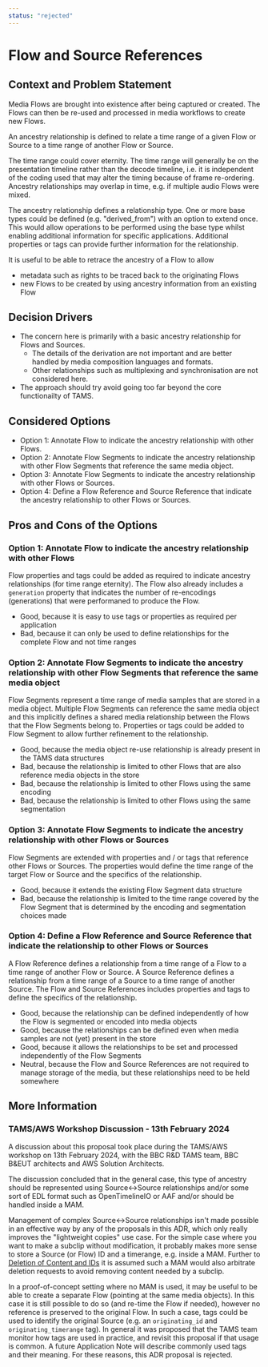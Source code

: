 ```yaml
---
status: "rejected"
---
```

# Flow and Source References

## Context and Problem Statement

Media Flows are brought into existence after being captured or created.
The Flows can then be re-used and processed in media workflows to create new Flows.

An ancestry relationship is defined to relate a time range of a given Flow or Source to a time range of another Flow or Source.

The time range could cover eternity.
The time range will generally be on the presentation timeline rather than the decode timeline, i.e. it is independent of the coding used that may alter the timing because of frame re-ordering.
Ancestry relationships may overlap in time, e.g. if multiple audio Flows were mixed.

The ancestry relationship defines a relationship type.
One or more base types could be defined (e.g. "derived_from") with an option to extend once.
This would allow operations to be performed using the base type whilst enabling additional information for specific applications.
Additional properties or tags can provide further information for the relationship.

It is useful to be able to retrace the ancestry of a Flow to allow

* metadata such as rights to be traced back to the originating Flows
* new Flows to be created by using ancestry information from an existing Flow

## Decision Drivers

* The concern here is primarily with a basic ancestry relationship for Flows and Sources.
  * The details of the derivation are not important and are better handled by media composition languages and formats.
  * Other relationships such as multiplexing and synchronisation are not considered here.
* The approach should try avoid going too far beyond the core functionailty of TAMS.

## Considered Options

* Option 1: Annotate Flow to indicate the ancestry relationship with other Flows.
* Option 2: Annotate Flow Segments to indicate the ancestry relationship with other Flow Segments that reference the same media object.
* Option 3: Annotate Flow Segments to indicate the ancestry relationship with other Flows or Sources.
* Option 4: Define a Flow Reference and Source Reference that indicate the ancestry relationship to other Flows or Sources.

## Pros and Cons of the Options

### Option 1: Annotate Flow to indicate the ancestry relationship with other Flows

Flow properties and tags could be added as required to indicate ancestry relationships (for time range eternity).
The Flow also already includes a `generation` property that indicates the number of re-encodings (generations) that were performaned to produce the Flow.

* Good, because it is easy to use tags or properties as required per application
* Bad, because it can only be used to define relationships for the complete Flow and not time ranges

### Option 2: Annotate Flow Segments to indicate the ancestry relationship with other Flow Segments that reference the same media object

Flow Segments represent a time range of media samples that are stored in a media object.
Multiple Flow Segments can reference the same media object and this implicitly defines a shared media relationship between the Flows that the Flow Segments belong to.
Properties or tags could be added to Flow Segment to allow further refinement to the relationship.

* Good, because the media object re-use relationship is already present in the TAMS data structures
* Bad, because the relationship is limited to other Flows that are also reference media objects in the store
* Bad, because the relationship is limited to other Flows using the same encoding
* Bad, because the relationship is limited to other Flows using the same segmentation

### Option 3: Annotate Flow Segments to indicate the ancestry relationship with other Flows or Sources

Flow Segments are extended with properties and / or tags that reference other Flows or Sources.
The properties would define the time range of the target Flow or Source and the specifics of the relationship.

* Good, because it extends the existing Flow Segment data structure
* Bad, because the relationship is limited to the time range covered by the Flow Segment that is determined by the encoding and segmentation choices made

### Option 4: Define a Flow Reference and Source Reference that indicate the relationship to other Flows or Sources

A Flow Reference defines a relationship from a time range of a Flow to a time range of another Flow or Source.
A Source Reference defines a relationship from a time range of a Source to a time range of another Source.
The Flow and Source References includes properties and tags to define the specifics of the relationship.

* Good, because the relationship can be defined independently of how the Flow is segmented or encoded into media objects
* Good, because the relationships can be defined even when media samples are not (yet) present in the store
* Good, because it allows the relationships to be set and processed independently of the Flow Segments
* Neutral, because the Flow and Source References are not required to manage storage of the media, but these relationships need to be held somewhere

## More Information

### TAMS/AWS Workshop Discussion - 13th February 2024

A discussion about this proposal took place during the TAMS/AWS workshop on 13th February 2024, with the BBC R&D TAMS team, BBC B&EUT architects and AWS Solution Architects.

The discussion concluded that in the general case, this type of ancestry should be represented using Source<->Source relationships and/or some sort of EDL format such as OpenTimelineIO or AAF and/or should be handled inside a MAM.

Management of complex Source<->Source relationships isn't made possible in an effective way by any of the proposals in this ADR, which only really improves the "lightweight copies" use case.
For the simple case where you want to make a subclip without modification, it probably makes more sense to store a Source (or Flow) ID and a timerange, e.g. inside a MAM.
Further to [Deletion of Content and IDs](https://github.com/bbc/tams/blob/main/docs/adr/decisions/0004-content-deletion.md) it is assumed such a MAM would also arbitrate deletion requests to avoid removing content needed by a subclip.

In a proof-of-concept setting where no MAM is used, it may be useful to be able to create a separate Flow (pointing at the same media objects).
In this case it is still possible to do so (and re-time the Flow if needed), however no reference is preserved to the original Flow.
In such a case, tags could be used to identify the original Source (e.g. an `originating_id` and `originating_timerange` tag).
In general it was proposed that the TAMS team monitor how tags are used in practice, and revisit this proposal if that usage is common.
A future Application Note will describe commonly used tags and their meaning.
For these reasons, this ADR proposal is rejected.
